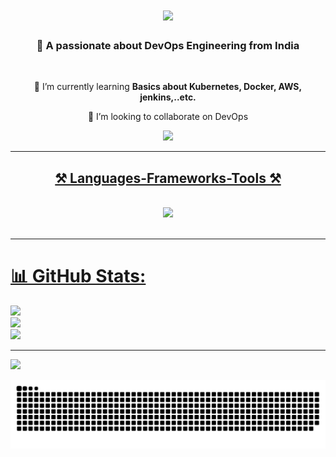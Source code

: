 
<h1 align="center">
    <img src="https://readme-typing-svg.herokuapp.com/?font=Righteous&size=35&center=true&vCenter=true&width=500&height=70&duration=4000&lines=Hi+There!+👋;+I'm+Ramkumar+S!;" /> 
</h1>

<h3 align="center">👀 A passionate about DevOps Engineering from India</h3>

<br/>

<div align="center">
  
 🌱 I’m currently learning **Basics about Kubernetes, Docker, AWS, jenkins,..etc.**

 💞️ I’m looking to collaborate on DevOps

 </div>
 
<div align="center"> 
  <a href="mailto:badriramkumar@gmail.com">
    <img src="https://img.shields.io/badge/Gmail-333333?style=for-the-badge&logo=gmail&logoColor=red" />
 
</div>

 <hr/>
 
<h2 align="center">⚒️ Languages-Frameworks-Tools ⚒️</h2>
<br/>
<div align="center">
    <img src="https://skillicons.dev/icons?i=aws,kubernetes,ansible,html,css,vscode,java,bash,docker,jenkins,github,git,prometheus,replit,ubuntu,kali,windows,mint,linux," />

</div>

<br/>
<hr/>

# 📊 GitHub Stats:
![](https://github-readme-stats.vercel.app/api?username=ramkumargithb&theme=dark&hide_border=false&include_all_commits=false&count_private=false)<br/>
![](https://github-readme-streak-stats.herokuapp.com/?user=ramkumargithb&theme=dark&hide_border=false)<br/>
![](https://github-readme-stats.vercel.app/api/top-langs/?username=ramkumargithb&theme=dark&hide_border=false&include_all_commits=false&count_private=false&layout=compact)

---
[![](https://visitcount.itsvg.in/api?id=Ramkumargithb&label=Profile%20Views&color=5&icon=5&pretty=false)](https://visitcount.itsvg.in)

![snake gif](https://github.com/Ramkumargithb/Ramkumargithb/blob/output/github-contribution-grid-snake-dark.svg)
<!-- Proudly created with GPRM ( https://gprm.itsvg.in ) -->




